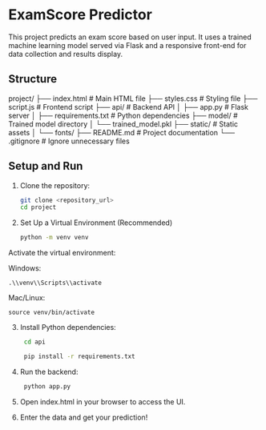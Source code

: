 # ExamScore Predictor

This project predicts an exam score based on user input. It uses a trained machine learning model served via Flask and a responsive front-end for data collection and results display.

## Structure

project/ ├── index.html # Main HTML file ├── styles.css # Styling file ├── script.js # Frontend script ├── api/ # Backend API │ ├── app.py # Flask server │ ├── requirements.txt # Python dependencies ├── model/ # Trained model directory │ └── trained_model.pkl ├── static/ # Static assets │ └── fonts/ ├── README.md # Project documentation └── .gitignore # Ignore unnecessary files


## Setup and Run

1. Clone the repository:
   ```bash
   git clone <repository_url>
   cd project

2. Set Up a Virtual Environment (Recommended)
    ```bash
    python -m venv venv
    
Activate the virtual environment:

Windows:

    .\\venv\\Scripts\\activate

Mac/Linux:

    source venv/bin/activate

3. Install Python dependencies:
   ```bash
    cd api
   
    pip install -r requirements.txt

5. Run the backend:
   ```bash
    python app.py

6. Open index.html in your browser to access the UI.

7. Enter the data and get your prediction!

